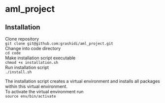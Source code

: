 # aml_project

## Installation
Clone repository<br>
  ```git clone git@github.com:grashidi/aml_project.git```<br>
Change into code directory<br>
  ```cd code```<br>
Make installation script executable<br>
  ```chmod +x installation.sh```<br>
Run installation script<br>
  ```./install.sh```<br>

The installation script creates a virtual environment and installs all packages within this virtual environment.<br>
To activate the virtual environment run<br>
  ```source env/bin/activate```<br>
  
